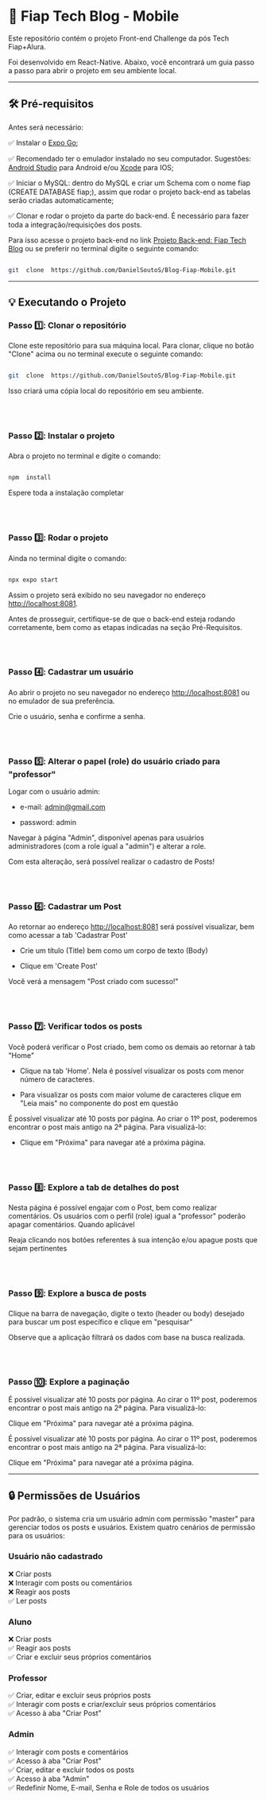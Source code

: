 # 📝 Fiap Tech Blog - Mobile

  

Este repositório contém o projeto Front-end Challenge da pós Tech Fiap+Alura.

  

Foi desenvolvido em React-Native. Abaixo, você encontrará um guia passo a passo para abrir o projeto em seu ambiente local.

  

***

  

## 🛠️ Pré-requisitos

  

Antes será necessário:

  

:white_check_mark: Instalar o [Expo Go](https://expo.dev/go);


:white_check_mark: Recomendado ter o emulador instalado no seu computador. Sugestões: [Android Studio](https://docs.expo.dev/workflow/android-studio-emulator/) para Android e/ou [Xcode](https://developer.apple.com/xcode/) para IOS;

  
:white_check_mark: Iniciar o MySQL: dentro do MySQL e criar um Schema com o nome fiap (CREATE DATABASE fiap;), assim que rodar o projeto back-end as tabelas serão criadas automaticamente;

  

:white_check_mark: Clonar e rodar o projeto da parte do back-end. É necessário para fazer toda a integração/requisições dos posts.

  

Para isso acesse o projeto back-end no link [Projeto Back-end: Fiap Tech Blog](https://github.com/oPedroFlores/fiap-project.git) ou se preferir no terminal digite o seguinte comando:

  

```bash

git  clone  https://github.com/DanielSoutoS/Blog-Fiap-Mobile.git

```

  

***

## 💡 Executando o Projeto

  

### Passo :one:: Clonar o repositório

  

Clone este repositório para sua máquina local. Para clonar, clique no botão "Clone" acima ou no terminal execute o seguinte comando:

  

```bash

git  clone  https://github.com/DanielSoutoS/Blog-Fiap-Mobile.git

```

  

Isso criará uma cópia local do repositório em seu ambiente.

<br>

<br>

### Passo :two:: Instalar o projeto

  

Abra o projeto no terminal e digite o comando:

  

```bash

npm  install

```

Espere toda a instalação completar

<br>

<br>

### Passo :three:: Rodar o projeto

  

Ainda no terminal digite o comando:

  

```bash

npx expo start

```

  

Assim o projeto será exibido no seu navegador no endereço [http://localhost:8081](http://localhost:8081).

  

Antes de prosseguir, certifique-se de que o back-end esteja rodando corretamente, bem como as etapas indicadas na seção Pré-Requisitos.

<br>

<br>

### Passo :four:: Cadastrar um usuário

  

Ao abrir o projeto no seu navegador no endereço [http://localhost:8081](http://localhost:8081) ou no emulador de sua preferência.

  

Crie o usuário, senha e confirme a senha.

<br>

<br>

### Passo :five:: Alterar o papel (role) do usuário criado para "professor"

  

Logar com o usuário admin:

- e-mail: admin@gmail.com

- password: admin

  

Navegar à página "Admin", disponível apenas para usuários administradores (com a role igual a "admin") e alterar a role.

  

Com esta alteração, será possível realizar o cadastro de Posts!

<br>

<br>

### Passo :six:: Cadastrar um Post

  

Ao retornar ao endereço [http://localhost:8081](http://localhost:8081) será possível visualizar, bem como acessar a tab 'Cadastrar Post'

- Crie um título (Title) bem como um corpo de texto (Body)

- Clique em 'Create Post'

  

Você verá a mensagem "Post criado com sucesso!"

<br>

<br>

### Passo :seven:: Verificar todos os posts

  

Você poderá verificar o Post criado, bem como os demais ao retornar à tab "Home"

- Clique na tab 'Home'. Nela é possível visualizar os posts com menor número de caracteres.

- Para visualizar os posts com maior volume de caracteres clique em "Leia mais" no componente do post em questão

  

É possível visualizar até 10 posts por página. Ao criar o 11º post, poderemos encontrar o post mais antigo na 2ª página. Para visualizá-lo:

- Clique em "Próxima" para navegar até a próxima página.

  

<br>

<br>

### Passo :eight:: Explore a tab de detalhes do post

  

Nesta página é possível engajar com o Post, bem como realizar comentários. Os usuários com o perfil (role) igual a "professor" poderão apagar comentários. Quando aplicável

  

Reaja clicando nos botões referentes à sua intenção e/ou apague posts que sejam pertinentes

  

<br>

<br>

### Passo :nine:: Explore a busca de posts

  

Clique na barra de navegação, digite o texto (header ou body) desejado para buscar um post específico e clique em "pesquisar"

  

Observe que a aplicação filtrará os dados com base na busca realizada.

  

<br>

<br>

### Passo :keycap_ten:: Explore a paginação

  

É possível visualizar até 10 posts por página. Ao cirar o 11º post, poderemos encontrar o post mais antigo na 2ª página. Para visualizá-lo:

  

Clique em "Próxima" para navegar até a próxima página.

  

É possível visualizar até 10 posts por página. Ao cirar o 11º post, poderemos encontrar o post mais antigo na 2ª página. Para visualizá-lo:

  

Clique em "Próxima" para navegar até a próxima página.

***
## 🔒 Permissões de Usuários
Por padrão, o sistema cria um usuário admin com permissão "master" para gerenciar todos os posts e usuários. Existem quatro cenários de permissão para os usuários:

  

### Usuário não cadastrado
:x: Criar posts <br>
:x: Interagir com posts ou comentários <br>
:x: Reagir aos posts <br>
:white_check_mark: Ler posts <br>

### Aluno
:x: Criar posts <br>
:white_check_mark: Reagir aos posts <br>
:white_check_mark: Criar e excluir seus próprios comentários <br>

### Professor
:white_check_mark: Criar, editar e excluir seus próprios posts <br>
:white_check_mark: Interagir com posts e criar/excluir seus próprios comentários <br>
:white_check_mark: Acesso à aba "Criar Post" <br>

### Admin
:white_check_mark: Interagir com posts e comentários <br>
:white_check_mark: Acesso à aba "Criar Post" <br>
:white_check_mark: Criar, editar e excluir todos os posts <br>
:white_check_mark: Acesso à aba "Admin" <br>
:white_check_mark: Redefinir Nome, E-mail, Senha e Role de todos os usuários <br>

